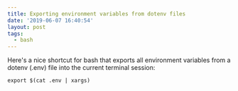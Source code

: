 ```yaml
---
title: Exporting environment variables from dotenv files
date: '2019-06-07 16:40:54'
layout: post
tags:
  - bash
---
```


Here's a nice shortcut for bash that exports all environment variables from a dotenv (.env) file into the current terminal session:

```shell
export $(cat .env | xargs)
```
